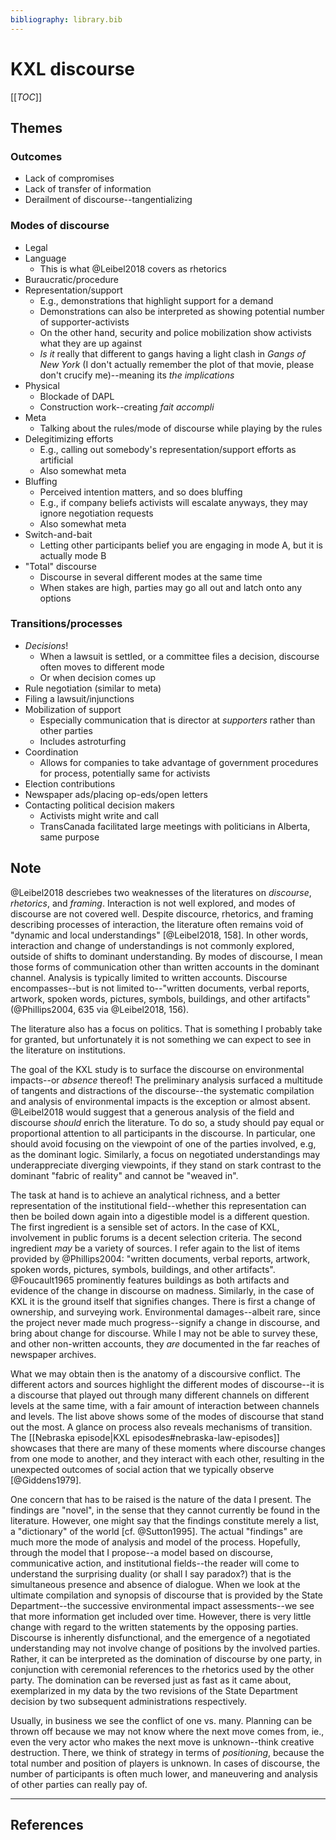 ```yaml
---
bibliography: library.bib
---
```


# KXL discourse

[[_TOC_]]

## Themes

### Outcomes

* Lack of compromises
* Lack of transfer of information
* Derailment of discourse--tangentializing

### Modes of discourse

* Legal
* Language
    * This is what @Leibel2018 covers as rhetorics
* Buraucratic/procedure
* Representation/support
    * E.g., demonstrations that highlight support for a demand
    * Demonstrations can also be interpreted as showing potential number of supporter-activists
    * On the other hand, security and police mobilization show activists what they are up against
    * _Is it_ really that different to gangs having a light clash in _Gangs of New York_ (I don't actually remember the plot of that movie, please don't crucify me)--meaning its _the implications_
* Physical
    * Blockade of DAPL
    * Construction work--creating _fait accompli_
* Meta
    * Talking about the rules/mode of discourse while playing by the rules
* Delegitimizing efforts
    * E.g., calling out somebody's representation/support efforts as artificial
    * Also somewhat meta
* Bluffing
    * Perceived intention matters, and so does bluffing
    * E.g., if company beliefs activists will escalate anyways, they may ignore negotiation requests
    * Also somewhat meta
* Switch-and-bait
    * Letting other participants belief you are engaging in mode A, but it is actually mode B
* "Total" discourse
    * Discourse in several different modes at the same time
    * When stakes are high, parties may go all out and latch onto any options

### Transitions/processes

* _Decisions_!
    * When a lawsuit is settled, or a committee files a decision, discourse often moves to different mode
    * Or when decision comes up
* Rule negotiation (similar to meta)
* Filing a lawsuit/injunctions
* Mobilization of support
    * Especially communication that is director at _supporters_ rather than other parties 
    * Includes astroturfing
* Coordination
    * Allows for companies to take advantage of government procedures for process, potentially same for activists
* Election contributions
* Newspaper ads/placing op-eds/open letters
* Contacting political decision makers
    * Activists might write and call
    * TransCanada facilitated large meetings with politicians in Alberta, same purpose

## Note

@Leibel2018 descriebes two weaknesses of the literatures on _discourse_, _rhetorics_, and _framing_. Interaction is not well explored, and modes of discourse are not covered well. Despite discource, rhetorics, and framing describing processes of interaction, the literature often remains void of "dynamic and local understandings" [@Leibel2018, 158]. In other words, interaction and change of understandings is not commonly explored, outside of shifts to dominant understanding. By modes of discourse, I mean those forms of communication other than written accounts in the dominant channel. Analysis is typically limited to written accounts. Discourse encompasses--but is not limited to--"written documents, verbal reports, artwork, spoken words, pictures, symbols, buildings, and other artifacts" (@Phillips2004, 635 via @Leibel2018, 156).

The literature also has a focus on politics. That is something I probably take for granted, but unfortunately it is not something we can expect to see in the literature on institutions.

The goal of the KXL study is to surface the discourse on environmental impacts--or _absence_ thereof! The preliminary analysis surfaced a multitude of tangents and distractions of the discourse--the systematic compilation and analysis of environmental impacts is the exception or almost absent. @Leibel2018 would suggest that a generous analysis of the field and discourse _should_ enrich the literature. To do so, a study should pay equal or proportional attention to all participants in the discourse. In particular, one should avoid focusing on the viewpoint of one of the parties involved, e.g, as the dominant logic. Similarly, a focus on negotiated understandings may underappreciate diverging viewpoints, if they stand on stark contrast to the dominant "fabric of reality" and cannot be "weaved in".

The task at hand is to achieve an analytical richness, and a better representation of the institutional field--whether this representation can then be boiled down again into a digestible model is a different question. The first ingredient is a sensible set of actors. In the case of KXL, involvement in public forums is a decent selection criteria. The second ingredient _may_ be a variety of sources. I refer again to the list of items provided by @Phillips2004: "written documents, verbal reports, artwork, spoken words, pictures, symbols, buildings, and other artifacts". @Foucault1965 prominently features buildings as both artifacts and evidence of the change in discourse on madness. Similarly, in the case of KXL it is the ground itself that signifies changes. There is first a change of ownership, and surveying work. Environmental damages--albeit rare, since the project never made much progress--signify a change in discourse, and bring about change for discourse. While I may not be able to survey these, and other non-written accounts, they _are_ documented in the far reaches of newspaper archives.

<!--account for the unlinear-->
What we may obtain then is the anatomy of a discoursive conflict. The different actors and sources highlight the different modes of discourse--it is a discourse that played out through many different channels on different levels at the same time, with a fair amount of interaction between channels and levels. The list above shows some of the modes of discourse that stand out the most. A glance on process also reveals mechanisms of transition. The [[Nebraska episode|KXL episodes#nebraska-law-episodes]] showcases that there are many of these moments where discourse changes from one mode to another, and they interact with each other, resulting in the unexpected outcomes of social action that we typically observe [@Giddens1979].

<!--then, anatomize, topografie-->
One concern that has to be raised is the nature of the data I present. The findings are "novel", in the sense that they cannot currently be found in the literature. However, one might say that the findings constitute merely a list, a "dictionary" of the world [cf. @Sutton1995]. The actual "findings" are much more the mode of analysis and model of the process. Hopefully, through the model that I propose--a model based on discourse, communicative action, and institutional fields--the reader will come to understand the surprising duality (or shall I say paradox?) that is the simultaneous presence and absence of dialogue. When we look at the ultimate compilation and synopsis of discourse that is provided by the State Department--the successive environmental impact assessments--we see that more information get included over time. However, there is very little change with regard to the written statements by the opposing parties. Discourse is inherently disfunctional, and the emergence of a negotiated understanding may not involve change of positions by the involved parties. Rather, it can be interpreted as the domination of discourse by one party, in conjunction with ceremonial references to the rhetorics used by the other party. The domination can be reversed just as fast as it came about, exemplarized in my data by the two revisions of the State Department decision by two subsequent administrations respectively.

Usually, in business we see the conflict of one vs. many. Planning can be thrown off because we may not know where the next move comes from, ie., even the very actor who makes the next move is unknown--think creative destruction. There, we think of strategy in terms of _positioning_, because the total number and position of players is unknown. In cases of discourse, the number of participants is often much lower, and maneuvering and analysis of other parties can really pay of. 

---

## References